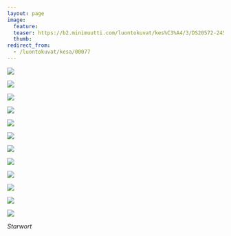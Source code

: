 ```yaml
---
layout: page
image:
  feature:
  teaser: https://b2.minimuutti.com/luontokuvat/kes%C3%A4/3/DS20572-245px.jpg
  thumb:
redirect_from:
  - /luontokuvat/kesa/00077
---
```


![](https://b2.minimuutti.com/luontokuvat/kes%C3%A4/9/DS22931-800px.jpg)

![](https://b2.minimuutti.com/luontokuvat/kes%C3%A4/9/DS22929-800px.jpg)

![](https://b2.minimuutti.com/luontokuvat/kes%C3%A4/4/DS21459-800px.jpg)

![](https://b2.minimuutti.com/luontokuvat/kes%C3%A4/4/DS21484-800px.jpg)

![](https://b2.minimuutti.com/luontokuvat/kes%C3%A4/4/DS21651-800px.jpg)

![](https://b2.minimuutti.com/luontokuvat/kes%C3%A4/4/DS21653-800px.jpg)

![](https://b2.minimuutti.com/luontokuvat/kes%C3%A4/4/DS21592-800px.jpg)

![](https://b2.minimuutti.com/luontokuvat/kes%C3%A4/4/DS21587-800px.jpg)

![](https://b2.minimuutti.com/luontokuvat/kes%C3%A4/4/DS21576-800px.jpg)

![](https://b2.minimuutti.com/luontokuvat/kes%C3%A4/3/DS20440-800px.jpg)

![](https://b2.minimuutti.com/luontokuvat/kes%C3%A4/3/DS20568-800px.jpg)

![](https://b2.minimuutti.com/luontokuvat/kes%C3%A4/3/DS20572-800px.jpg)

*Starwort*
